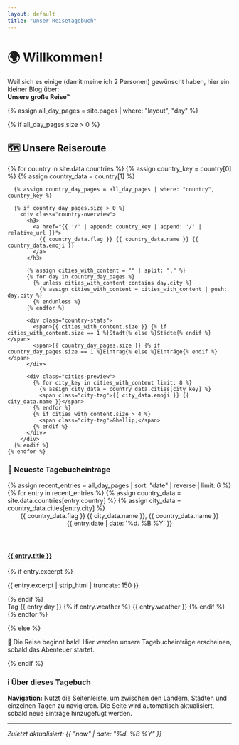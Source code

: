 ```yaml
---
layout: default
title: "Unser Reisetagebuch"
---
```


<div class="page-header">
  <h1>🌍 Willkommen!</h1>
  <p class="lead">Weil sich es einige (damit meine ich 2 Personen) gewünscht haben, hier ein kleiner Blog über: <br><strong> Unsere große Reise™</strong></p>
</div>

{% assign all_day_pages = site.pages | where: "layout", "day" %}

{% if all_day_pages.size > 0 %}

  <h2>🗺️ Unsere Reiseroute</h2>

  <div class="countries-overview">
    {% for country in site.data.countries %}
      {% assign country_key = country[0] %}
      {% assign country_data = country[1] %}

      {% assign country_day_pages = all_day_pages | where: "country", country_key %}

      {% if country_day_pages.size > 0 %}
        <div class="country-overview">
          <h3>
            <a href="{{ '/' | append: country_key | append: '/' | relative_url }}">
              {{ country_data.flag }} {{ country_data.name }} {{ country_data.emoji }}
            </a>
          </h3>

          {% assign cities_with_content = "" | split: "," %}
          {% for day in country_day_pages %}
            {% unless cities_with_content contains day.city %}
              {% assign cities_with_content = cities_with_content | push: day.city %}
            {% endunless %}
          {% endfor %}

          <div class="country-stats">
            <span>{{ cities_with_content.size }} {% if cities_with_content.size == 1 %}Stadt{% else %}Städte{% endif %}</span>
            <span>{{ country_day_pages.size }} {% if country_day_pages.size == 1 %}Eintrag{% else %}Einträge{% endif %}</span>
          </div>

          <div class="cities-preview">
            {% for city_key in cities_with_content limit: 8 %}
              {% assign city_data = country_data.cities[city_key] %}
              <span class="city-tag">{{ city_data.emoji }} {{ city_data.name }}</span>
            {% endfor %}
            {% if cities_with_content.size > 4 %}
              <span class="city-tag">&hellip;</span>
            {% endif %}
          </div>
        </div>
      {% endif %}
    {% endfor %}

  </div>

  <h3>📖 Neueste Tagebucheinträge</h3>

  <div class="recent-entries-grid">
    {% assign recent_entries = all_day_pages | sort: "date" | reverse | limit: 6 %}
    {% for entry in recent_entries %}
      {% assign country_data = site.data.countries[entry.country] %}
      {% assign city_data = country_data.cities[entry.city] %}
      <article class="entry-preview">
        <header>
          <div class="entry-location">{{ country_data.flag }} {{ city_data.name }}, {{ country_data.name }}</div>
          <time datetime="{{ entry.date | date: '%Y-%m-%d' }}">{{ entry.date | date: '%d. %B %Y' }}</time>
        </header>
        <h4><a href="{{ entry.url | relative_url }}">{{ entry.title }}</a></h4>
        {% if entry.excerpt %}
          <p>{{ entry.excerpt | strip_html | truncate: 150 }}</p>
        {% endif %}
        <footer>
          <span class="badge day-badge">Tag {{ entry.day }}</span>
          {% if entry.weather %}
            <span class="badge weather-badge">{{ entry.weather }}</span>
          {% endif %}
        </footer>
      </article>
    {% endfor %}
  </div>

{% else %}

  <div class="no-entries">
    <p>🚀 Die Reise beginnt bald! Hier werden unsere Tagebucheinträge erscheinen, sobald das Abenteuer startet.</p>
  </div>

{% endif %}

<h3>ℹ️ Über dieses Tagebuch</h3>
<p><strong>Navigation:</strong> Nutzt die Seitenleiste, um zwischen den Ländern, Städten und einzelnen Tagen zu navigieren. Die Seite wird automatisch aktualisiert, sobald neue Einträge hinzugefügt werden.</p>

---

_Zuletzt aktualisiert: {{ "now" | date: "%d. %B %Y" }}_
